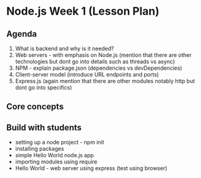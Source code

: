 # Node.js Week 1 (Lesson Plan)

## Agenda

1. What is backend and why is it needed?
2. Web servers - with emphasis on Node.js (mention that there are other technologies but dont go into details such as threads vs async)
3. NPM - explain package.json (dependencies  vs devDependencies)
4. Client-server model (introduce URL endpoints and ports)
5. Express.js (again mention that there are other modules notably http but dont go into specifics)

## Core concepts


## Build with students

* setting up a node project  - npm init
* installing packages
* simple Hello World node.js app
* importing modules using require
* Hello World - web server using express (test using browser)
